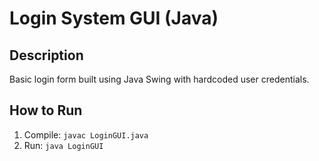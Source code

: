 # Login System GUI (Java)

## Description
Basic login form built using Java Swing with hardcoded user credentials.

## How to Run
1. Compile: `javac LoginGUI.java`
2. Run: `java LoginGUI`
